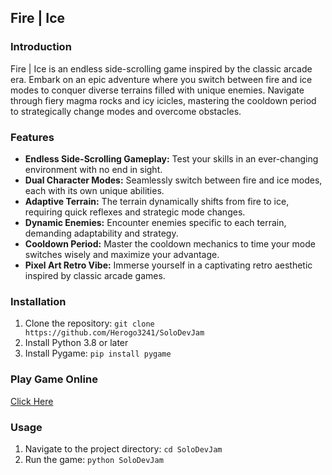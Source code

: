 ## Fire | Ice

### Introduction

Fire | Ice is an endless side-scrolling game inspired by the classic arcade era. Embark on an epic adventure where you switch between fire and ice modes to conquer diverse terrains filled with unique enemies. Navigate through fiery magma rocks and icy icicles, mastering the cooldown period to strategically change modes and overcome obstacles.

### Features

- **Endless Side-Scrolling Gameplay:** Test your skills in an ever-changing environment with no end in sight.
- **Dual Character Modes:** Seamlessly switch between fire and ice modes, each with its own unique abilities.
- **Adaptive Terrain:** The terrain dynamically shifts from fire to ice, requiring quick reflexes and strategic mode changes.
- **Dynamic Enemies:** Encounter enemies specific to each terrain, demanding adaptability and strategy.
- **Cooldown Period:** Master the cooldown mechanics to time your mode switches wisely and maximize your advantage.
- **Pixel Art Retro Vibe:** Immerse yourself in a captivating retro aesthetic inspired by classic arcade games.

### Installation

1. Clone the repository: `git clone https://github.com/Herogo3241/SoloDevJam`
2. Install Python 3.8 or later
3. Install Pygame: `pip install pygame`

### Play Game Online

[Click Here](https://herogo3241.itch.io/fire-and-ice)


### Usage

1. Navigate to the project directory: `cd SoloDevJam`
2. Run the game: `python SoloDevJam`


